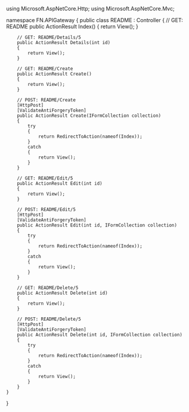 ﻿using Microsoft.AspNetCore.Http;
using Microsoft.AspNetCore.Mvc;

namespace FN.APIGateway
{
    public class README : Controller
    {
        // GET: README
        public ActionResult Index()
        {
            return View();
        }

        // GET: README/Details/5
        public ActionResult Details(int id)
        {
            return View();
        }

        // GET: README/Create
        public ActionResult Create()
        {
            return View();
        }

        // POST: README/Create
        [HttpPost]
        [ValidateAntiForgeryToken]
        public ActionResult Create(IFormCollection collection)
        {
            try
            {
                return RedirectToAction(nameof(Index));
            }
            catch
            {
                return View();
            }
        }

        // GET: README/Edit/5
        public ActionResult Edit(int id)
        {
            return View();
        }

        // POST: README/Edit/5
        [HttpPost]
        [ValidateAntiForgeryToken]
        public ActionResult Edit(int id, IFormCollection collection)
        {
            try
            {
                return RedirectToAction(nameof(Index));
            }
            catch
            {
                return View();
            }
        }

        // GET: README/Delete/5
        public ActionResult Delete(int id)
        {
            return View();
        }

        // POST: README/Delete/5
        [HttpPost]
        [ValidateAntiForgeryToken]
        public ActionResult Delete(int id, IFormCollection collection)
        {
            try
            {
                return RedirectToAction(nameof(Index));
            }
            catch
            {
                return View();
            }
        }
    }
}
